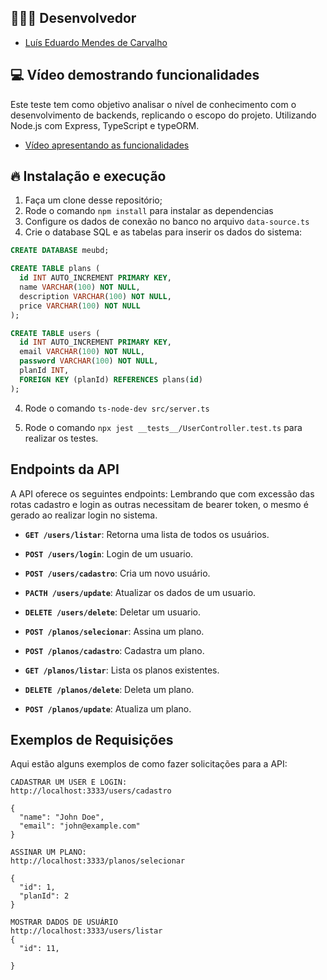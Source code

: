 ## 👨🏼‍💻 Desenvolvedor

- [Luís Eduardo Mendes de Carvalho](https://github.com/Luisedmendes)

## 💻 Vídeo demostrando funcionalidades

Este teste tem como objetivo analisar o nível de conhecimento com o desenvolvimento de
backends, replicando o escopo do projeto.
Utilizando Node.js com Express, TypeScript e typeORM.

- [Vídeo apresentando as funcionalidades](https://youtu.be/wnV_G-GNJE4)


## 🔥 Instalação e execução

1. Faça um clone desse repositório;
2. Rode o comando `npm install` para instalar as dependencias
3. Configure os dados de conexão no banco no arquivo
`data-source.ts`
4. Crie o database SQL e as tabelas para inserir os dados do sistema:
```SQL
CREATE DATABASE meubd;

CREATE TABLE plans (
  id INT AUTO_INCREMENT PRIMARY KEY,
  name VARCHAR(100) NOT NULL,
  description VARCHAR(100) NOT NULL,
  price VARCHAR(100) NOT NULL
);

CREATE TABLE users (
  id INT AUTO_INCREMENT PRIMARY KEY,
  email VARCHAR(100) NOT NULL,
  password VARCHAR(100) NOT NULL,
  planId INT,
  FOREIGN KEY (planId) REFERENCES plans(id)
);

```
4. Rode o comando `ts-node-dev src/server.ts`

5. Rode o comando `npx jest __tests__/UserController.test.ts` para realizar os testes.

## Endpoints da API

A API oferece os seguintes endpoints: 
Lembrando que com excessão das rotas cadastro e login as outras necessitam de bearer token, o mesmo é gerado ao realizar login no sistema.

- **`GET /users/listar`**: Retorna uma lista de todos os usuários.
- **`POST /users/login`**: Login de um usuario.
- **`POST /users/cadastro`**: Cria um novo usuário.
- **`PACTH /users/update`**: Atualizar os dados de um usuario.
- **`DELETE /users/delete`**: Deletar um usuario.


- **`POST /planos/selecionar`**: Assina um plano.
- **`POST /planos/cadastro`**: Cadastra um plano.
- **`GET /planos/listar`**: Lista os planos existentes.
- **`DELETE /planos/delete`**: Deleta um plano.
- **`POST /planos/update`**: Atualiza um plano.


## Exemplos de Requisições

Aqui estão alguns exemplos de como fazer solicitações para a API:

```http
CADASTRAR UM USER E LOGIN:
http://localhost:3333/users/cadastro

{
  "name": "John Doe",
  "email": "john@example.com"
}

ASSINAR UM PLANO:
http://localhost:3333/planos/selecionar

{
  "id": 1,
  "planId": 2
}

MOSTRAR DADOS DE USUÁRIO
http://localhost:3333/users/listar
{
  "id": 11,
  
}
